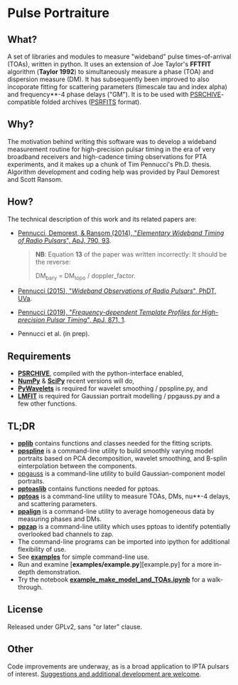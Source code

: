 Pulse Portraiture
=================


## What?

A set of libraries and modules to measure "wideband" pulse times-of-arrival (TOAs), written in python. It uses an extension of Joe Taylor's **FFTFIT** algorithm (**Taylor 1992**) to simultaneously measure a phase (TOA) and dispersion measure (DM).  It has subsequently been improved to also incoporate fitting for scattering parameters (timescale tau and index alpha) and frequency**-4 phase delays ("GM"). It is to be used with [PSRCHIVE][psrchive]-compatible folded archives ([PSRFITS][psrfits] format).

## Why?

The motivation behind writing this software was to develop a wideband measurement routine for high-precision pulsar timing in the era of very broadband receivers and high-cadence timing observations for PTA experiments, and it makes up a chunk of Tim Pennucci's Ph.D. thesis. Algorithm development and coding help was provided by Paul Demorest and Scott Ransom.

## How?

The technical description of this work and its related papers are:

* [Pennucci, Demorest, & Ransom (2014), "_Elementary Wideband Timing of Radio Pulsars_", ApJ, 790, 93][2014].

  > **NB**: Equation **13** of the paper was written incorrectly: It should be the reverse:
  >
  > DM<sub>bary</sub> = DM<sub>topo</sub> / doppler_factor.

* [Pennucci (2015), "_Wideband Observations of Radio Pulsars_", PhDT, UVa][2015].
* [Pennucci (2019), "_Frequency-dependent Template Profiles for High-precision Pulsar Timing_", ApJ, 871, 1][2019].
* Pennucci et al. (in prep).

## Requirements

* [**PSRCHIVE**][psrchive], compiled with the python-interface enabled,
* [**NumPy**][numpy] & [**SciPy**][scipy] recent versions will do,
* [**PyWavelets**][pywt] is required for wavelet smoothing / ppspline.py, and
* [**LMFIT**][lmfit] is required for Gaussian portrait modelling / ppgauss.py and a few other functions.

## TL;DR

* [**pplib**][pplib] contains functions and classes needed for the fitting scripts.
* [**ppspline**][ppspline] is a command-line utility to build smoothly varying model portraits based on PCA decomposition, wavelet smoothing, and B-splin einterpolation between the components.
* [ppgauss][ppgauss] is a command-line utility to build Gaussian-component model portraits.
* [**pptoaslib**][pptoaslib] contains functions needed for pptoas.
* [**pptoas**][pptoas] is a command-line utility to measure TOAs, DMs, nu**-4 delays, and scattering parameters.
* [**ppalign**][ppalign] is a command-line utility to average homogeneous data by measuring phases and DMs.
* [**ppzap**][ppzap] is a command-line utility which uses pptoas to identify potentially overlooked bad channels to zap.
* The command-line programs can be imported into ipython for additional flexibility of use.
* See [**examples**][examples] for simple command-line use.
* Run and examine [**examples/example.py**][example.py] for a more in-depth demonstration.
* Try the notebook [**example_make_model_and_TOAs.ipynb**][examplenb] for a walk-through.

## License

Released under GPLv2, sans "or later" clause.

## Other

Code improvements are underway, as is a broad application to IPTA pulsars of interest. [Suggestions and additional development are welcome](https://github.com/pennucci/PulsePortraiture).

[psrfits]: https://www.atnf.csiro.au/research/pulsar/psrfits_definition/Psrfits.html

[2014]: https://doi.org/10.1088/0004-637X/790/2/93
[2015]: https://doi.org/10.18130/V3W56C
[2019]: https://doi.org/10.3847/1538-4357/aaf6ef

[psrchive]: http://psrchive.sourceforge.net/
[numpy]: https://numpy.org/
[scipy]: https://www.scipy.org/
[pywt]: https://pywavelets.readthedocs.io/en/latest/ref/wavelets.html
[lmfit]: https://lmfit.github.io/lmfit-py/index.html

[pplib]: https://github.com/pennucci/PulsePortraiture/blob/master/pplib.py
[ppspline]: https://github.com/pennucci/PulsePortraiture/blob/master/ppspline.py
[ppgauss]: https://github.com/pennucci/PulsePortraiture/blob/master/ppgauss.py
[pptoaslib]: https://github.com/pennucci/PulsePortraiture/blob/master/pptoaslib.py
[pptoas]: https://github.com/pennucci/PulsePortraiture/blob/master/pptoas.py
[ppalign]: https://github.com/pennucci/PulsePortraiture/blob/master/ppalign.py
[ppzap]: https://github.com/pennucci/PulsePortraiture/blob/master/ppzap.py
[examples]: https://github.com/pennucci/PulsePortraiture/tree/master/examples
[examples.py]: https://github.com/pennucci/PulsePortraiture/blob/master/examples/example.py
[examplenb]: https://github.com/pennucci/PulsePortraiture/blob/master/examples/example_make_model_and_TOAs.ipynb
